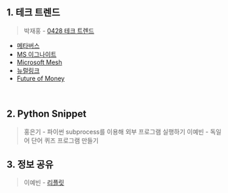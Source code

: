 ## 1. 테크 트렌드

> 박재홍 - [0428 테크 트렌드](https://docs.google.com/document/d/13gzqAOINhNtAMMlULd8JQidMWyDFkNGq97ubg9h5yTA/edit#heading=h.lzr3ct5s873n)
  - [메타버스](https://spri.kr/posts/view/23197)
  - [MS 이그나이트](https://myignite.microsoft.com/home)
  - [Microsoft Mesh](https://www.youtube.com/watch?v=IkpsJoobZmE&ab_channel=Microsoft)
  - [뉴럴링크](https://neuralink.com/)
  - [Future of Money](https://www.citivelocity.com/citigps/)

&nbsp;



## 2. Python Snippet

> 홍은기 - 파이썬 subprocess를 이용해 외부 프로그램 실행하기
> 이예빈 - 독일어 단어 퀴즈 프로그램 만들기
&nbsp;



## 3. 정보 공유

> 이예빈 - [리플릿](https://replit.com)

